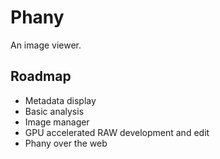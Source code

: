 # Phany

An image viewer.

## Roadmap
 * Metadata display
 * Basic analysis
 * Image manager
 * GPU accelerated RAW development and edit
 * Phany over the web